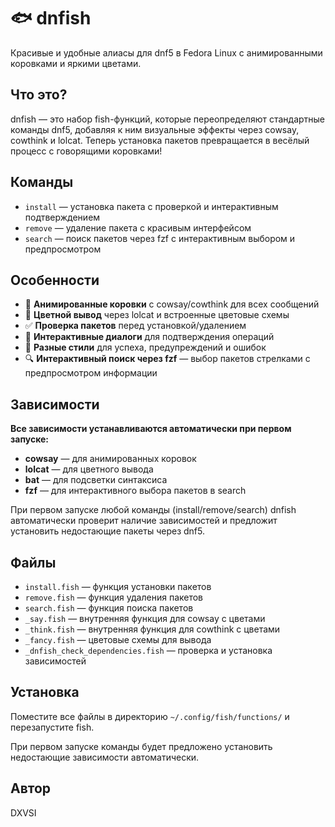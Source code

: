 # 🐟 dnfish

Красивые и удобные алиасы для dnf5 в Fedora Linux с анимированными коровками и яркими цветами.

## Что это?

dnfish — это набор fish-функций, которые переопределяют стандартные команды dnf5, добавляя к ним визуальные эффекты через cowsay, cowthink и lolcat. Теперь установка пакетов превращается в весёлый процесс с говорящими коровками!

## Команды

- `install` — установка пакета с проверкой и интерактивным подтверждением
- `remove` — удаление пакета с красивым интерфейсом
- `search` — поиск пакетов через fzf с интерактивным выбором и предпросмотром

## Особенности

- 🐄 **Анимированные коровки** с cowsay/cowthink для всех сообщений
- 🌈 **Цветной вывод** через lolcat и встроенные цветовые схемы
- ✅ **Проверка пакетов** перед установкой/удалением
- 💬 **Интерактивные диалоги** для подтверждения операций
- 🎨 **Разные стили** для успеха, предупреждений и ошибок
- 🔍 **Интерактивный поиск через fzf** — выбор пакетов стрелками с предпросмотром информации

## Зависимости

**Все зависимости устанавливаются автоматически при первом запуске:**
- **cowsay** — для анимированных коровок
- **lolcat** — для цветного вывода
- **bat** — для подсветки синтаксиса
- **fzf** — для интерактивного выбора пакетов в search

При первом запуске любой команды (install/remove/search) dnfish автоматически проверит наличие зависимостей и предложит установить недостающие пакеты через dnf5.

## Файлы

- `install.fish` — функция установки пакетов
- `remove.fish` — функция удаления пакетов
- `search.fish` — функция поиска пакетов
- `_say.fish` — внутренняя функция для cowsay с цветами
- `_think.fish` — внутренняя функция для cowthink с цветами
- `_fancy.fish` — цветовые схемы для вывода
- `_dnfish_check_dependencies.fish` — проверка и установка зависимостей

## Установка

Поместите все файлы в директорию `~/.config/fish/functions/` и перезапустите fish.

При первом запуске команды будет предложено установить недостающие зависимости автоматически.

## Автор

DXVSI